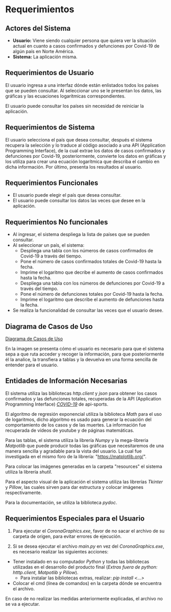 # Requerimientos

## Actores del Sistema

- **Usuario:** Viene siendo cualquier persona que quiera ver la situación actual en cuanto a casos confirmados y defunciones por Covid-19 de algún país en Norte América.
- **Sistema:** La aplicación misma.

## Requerimientos de Usuario

El usuario ingresa a una interfaz dónde están enlistados todos los países que se pueden consultar. Al seleccionar uno se le presentan los datos, las gráficas y las ecuaciones logarítmicas correspondientes.

El usuario puede consultar los países sin necesidad de reiniciar la aplicación.

## Requerimientos de Sistema

El usuario selecciona el país que desea consultar, después el sistema recupera la selección y lo traduce al código asociado a una API (Application Programming Interface), de la cual extrae los datos de casos confirmados y defunciones por Covid-19, posteriormente, convierte los datos en gráficas y los utiliza para crear una ecuación logarítmica que describa el cambio en dicha información. Por último, presenta los resultados al usuario. 

## Requerimientos Funcionales

- El usuario puede elegir el país que desea consultar.
- El usuario puede consultar los datos las veces que desee en la aplicación.

## Requerimientos No funcionales

- Al ingresar, el sistema despliega la lista de países que se pueden consultar.
- Al seleccionar un país, el sistema:
    - Despliega una tabla con los números de casos confirmados de Covid-19 a través del tiempo.
    - Pone el número de casos confirmados totales de Covid-19 hasta la fecha.
    - Imprime el logaritmo que decribe el aumento de casos confirmados hasta la fecha.
    - Despliega una tabla con los números de defunciones por Covid-19 a través del tiempo.
    - Pone el número de defunciones totales por Covid-19 hasta la fecha.
    - Imprime el logaritmo que describe el aumento de defunciones hasta la fecha.
- Se realiza la funcionalidad de consultar las veces que el usuario desee.

## Diagrama de Casos de Uso

[Diagrama de Casos de Uso](https://github.com/JoshuaMeza/CodePain_PE/tree/master/Recursos/DiagramaCasosDeUso.jpg)

En la imagen se presenta cómo el usuario es necesario para que el sistema sepa a que ruta acceder y recoger la información, para que posteriormente él la analice, la transfiera a tablas y la devuelva en una forma sencilla de entender para el usuario.

## Entidades de Información Necesarias

El sistema utiliza las bibliotecas *http.client* y *json* para obtener los casos confirmados y las defunciones totales, recuperadas de la API (Application Programming Interface) *[COVID-19](https://rapidapi.com/api-sports/api/covid-193?endpoint=apiendpoint_dfb9e52d-bd90-48ec-a571-8b78610a736d)* de api-sports.

El algoritmo de regresión exponencial utiliza la biblioteca *Math* para el uso de logaritmos, dicho algoritmo es usado para generar la ecuación del comportamiento de los casos y de las muertes. La información fue recuperada de vídeos de youtube y de páginas matemáticas.

Para las tablas, el sistema utiliza la librería *Numpy* y la mega-libreria *Matpotlib* que puede producir todas las gráficas que necesitaremos de una manera sencilla y agradable para la vista del usuario. La cual fue investigada en el mismo foro de la librería: "https://matplotlib.org/".

Para colocar las imágenes generadas en la carpeta "resources" el sistema utiliza la librería *shutil*.

Para el aspecto visual de la aplicación el sistema utiliza las librerías *Tkinter* y *Pillow*, las cuales sirven para dar estructura y colocar imágenes respectivamente.

Para la documentación, se utiliza la biblioteca *pydoc*.

## Requerimientos Especiales para el Usuario

1. Para ejecutar el *CoronaGraphics.exe*, favor de no sacar el archivo de su carpeta de origen, para evitar errores de ejecución.

2. Si se desea ejecutar el archivo *main.py* en vez del *CoronaGraphics.exe*, es necesario realizar las siguientes acciones:

- Tener instalado en su computador *Python* y todas las bibliotecas utilizadas en el desarrollo del producto final (*Extras fuera de python: htttp.client, Matpotlib y Pillow*). 
    - Para instalar las bibliotecas extras, realizar: *pip install <...>*
- Colocar el cmd (línea de comandos) en la carpeta dónde se encuentra el archivo.

En caso de no realizar las medidas anteriormente explicadas, el archivo no se va a ejecutar.
